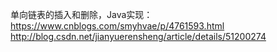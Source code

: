 单向链表的插入和删除，Java实现：https://www.cnblogs.com/smyhvae/p/4761593.html
http://blog.csdn.net/jianyuerensheng/article/details/51200274
